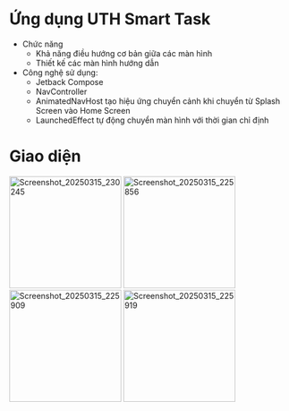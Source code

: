 # Ứng dụng UTH Smart Task

- Chức năng
  - Khả năng điều hướng cơ bản giữa các màn hình
  - Thiết kế các màn hình hướng dẫn
- Công nghệ sử dụng:
  - Jetback Compose
  - NavController
  - AnimatedNavHost tạo hiệu ứng chuyển cảnh khi chuyển từ Splash Screen vào Home Screen
  - LaunchedEffect tự động chuyển màn hình với thời gian chỉ định

# Giao diện
<img width="200" alt="Screenshot_20250315_230245" src="https://github.com/user-attachments/assets/550a05cc-da34-4770-9ef2-defcc1015483" />
<img width="200" alt="Screenshot_20250315_225856" src="https://github.com/user-attachments/assets/6cefaf85-9eb3-461a-b86f-4bd9472525ed" />
<img width="200" alt="Screenshot_20250315_225909" src="https://github.com/user-attachments/assets/fe325f29-6d63-412f-9da8-ce33eeaf4c42" />
<img width="200" alt="Screenshot_20250315_225919" src="https://github.com/user-attachments/assets/a9c03213-bb84-4d74-92fc-355b815437f4" />
